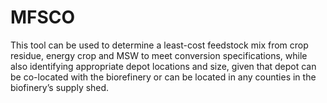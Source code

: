 # MFSCO
This tool can be used to determine a least-cost feedstock mix from crop residue, energy crop and MSW to meet conversion specifications, while also identifying appropriate depot locations and size, given that depot can be co-located with the biorefinery or can be located in any counties in the biofinery’s supply shed.
